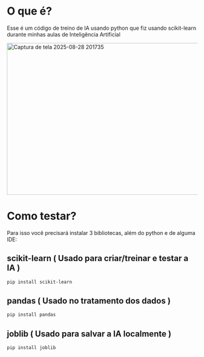 # O que é?

Esse é um código de treino de IA usando python que fiz usando scikit-learn durante minhas aulas de Inteligência Artificial

<img width="600" height="400" alt="Captura de tela 2025-08-28 201735" src="https://github.com/user-attachments/assets/379daab7-d3eb-4e0d-8e7a-9fde7ecd2e6e" />

# Como testar?

Para isso você precisará instalar 3 bibliotecas, além do python e de alguma IDE:

## scikit-learn ( Usado para criar/treinar e testar a IA )
```bash
pip install scikit-learn
```

## pandas ( Usado no tratamento dos dados )
```bash
pip install pandas
```

## joblib ( Usado para salvar a IA localmente )
```bash
pip install joblib
```
